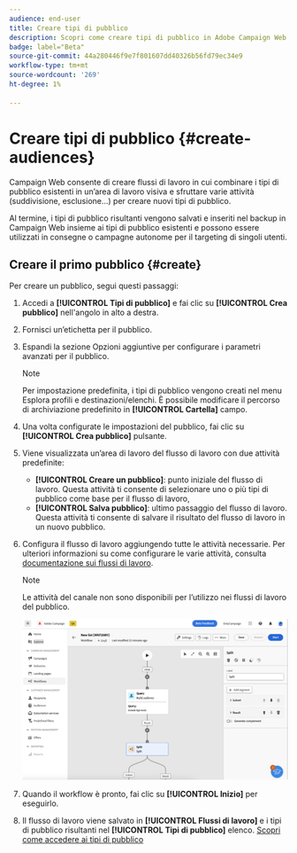 ```yaml
---
audience: end-user
title: Creare tipi di pubblico
description: Scopri come creare tipi di pubblico in Adobe Campaign Web
badge: label="Beta"
source-git-commit: 44a280446f9e7f801607dd40326b56fd79ec34e9
workflow-type: tm+mt
source-wordcount: '269'
ht-degree: 1%

---
```



# Creare tipi di pubblico {#create-audiences}

Campaign Web consente di creare flussi di lavoro in cui combinare i tipi di pubblico esistenti in un’area di lavoro visiva e sfruttare varie attività (suddivisione, esclusione...) per creare nuovi tipi di pubblico.

Al termine, i tipi di pubblico risultanti vengono salvati e inseriti nel backup in Campaign Web insieme ai tipi di pubblico esistenti e possono essere utilizzati in consegne o campagne autonome per il targeting di singoli utenti.

## Creare il primo pubblico {#create}

Per creare un pubblico, segui questi passaggi:

1. Accedi a **[!UICONTROL Tipi di pubblico]** e fai clic su **[!UICONTROL Crea pubblico]** nell&#39;angolo in alto a destra.
1. Fornisci un’etichetta per il pubblico.
1. Espandi la sezione Opzioni aggiuntive per configurare i parametri avanzati per il pubblico.

   >[!NOTE]
   >
   >Per impostazione predefinita, i tipi di pubblico vengono creati nel menu Esplora profili e destinazioni/elenchi. È possibile modificare il percorso di archiviazione predefinito in **[!UICONTROL Cartella]** campo.

1. Una volta configurate le impostazioni del pubblico, fai clic su **[!UICONTROL Crea pubblico]** pulsante.

1. Viene visualizzata un’area di lavoro del flusso di lavoro con due attività predefinite:

   * **[!UICONTROL Creare un pubblico]**: punto iniziale del flusso di lavoro. Questa attività ti consente di selezionare uno o più tipi di pubblico come base per il flusso di lavoro,
   * **[!UICONTROL Salva pubblico]**: ultimo passaggio del flusso di lavoro. Questa attività ti consente di salvare il risultato del flusso di lavoro in un nuovo pubblico.

1. Configura il flusso di lavoro aggiungendo tutte le attività necessarie. Per ulteriori informazioni su come configurare le varie attività, consulta [documentazione sui flussi di lavoro](../workflows/activities/about-activities.md).

   >[!NOTE]
   >
   >Le attività del canale non sono disponibili per l’utilizzo nei flussi di lavoro del pubblico.

   ![](assets/audience-creation-canvas.png)

1. Quando il workflow è pronto, fai clic su **[!UICONTROL Inizio]** per eseguirlo.

1. Il flusso di lavoro viene salvato in **[!UICONTROL Flussi di lavoro]** e i tipi di pubblico risultanti nel **[!UICONTROL Tipi di pubblico]** elenco. [Scopri come accedere ai tipi di pubblico](access-audiences.md)
